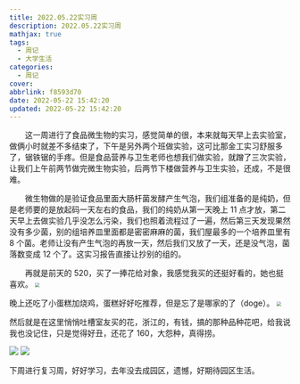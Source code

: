 ```yaml
---
title: 2022.05.22实习周
description: 2022.05.22实习周
mathjax: true
tags:
  - 周记
  - 大学生活
categories:
  - 周记
cover:
abbrlink: f8593d70
date: 2022-05-22 15:42:20
updated: 2022-05-22 15:42:20
---
```


&emsp;&emsp;这一周进行了食品微生物的实习，感觉简单的很，本来就每天早上去实验室，做俩小时就差不多结束了，下午是另外两个班做实验，这可比那金工实习舒服多了，锯铁锯的手疼。但是食品营养与卫生老师也想我们做实验，就蹭了三次实验，让我们上午前两节做完微生物实验，后两节下楼做营养与卫生实验，还成，不是很难。

&emsp;&emsp;微生物做的是验证食品里面大肠杆菌发酵产生气泡，我们组准备的是纯奶，但是老师要的是放起码一天左右的食品，我们的纯奶从第一天晚上 11 点才放，第二天早上去做实验几乎没怎么污染，我们也照着流程过了一遍，然后第三天发现果然没有多少菌，别的组培养皿里面都是密密麻麻的菌，我们屋最多的一个培养皿里有 8 个菌。老师让没有产生气泡的再放一天，然后我们又放了一天，还是没气泡，菌落数变成 12 个了。这实习报告直接让抄别的组的。

&emsp;&emsp;再就是前天的 520，买了一捧花给对象，我感觉我买的还挺好看的，她也挺喜欢。
<img src="https://fastly.jsdelivr.net/gh/1405720461/blog_img@main/weekly_report/7.webp" style="zoom:50%;" />

晚上还吃了小蛋糕加烧鸡，蛋糕好好吃推荐，但是忘了是哪家的了（doge）。
<img src="https://fastly.jsdelivr.net/gh/1405720461/blog_img@main/weekly_report/8.webp" style="zoom:50%;" />

然后就是在这里悄悄吐槽室友买的花，浙江的，有钱，搞的那种品种花吧，给我说我也没记住，只是觉得好丑，还花了 160，大怨种，真得捞。

<div class='blog-img'>
  <img src="https://fastly.jsdelivr.net/gh/1405720461/blog_img@main/weekly_report/9.webp"/>
  <img src="https://fastly.jsdelivr.net/gh/1405720461/blog_img@main/weekly_report/10.webp" />
</div>

下周进行复习周，好好学习，去年没去成园区，遗憾，好期待园区生活。
